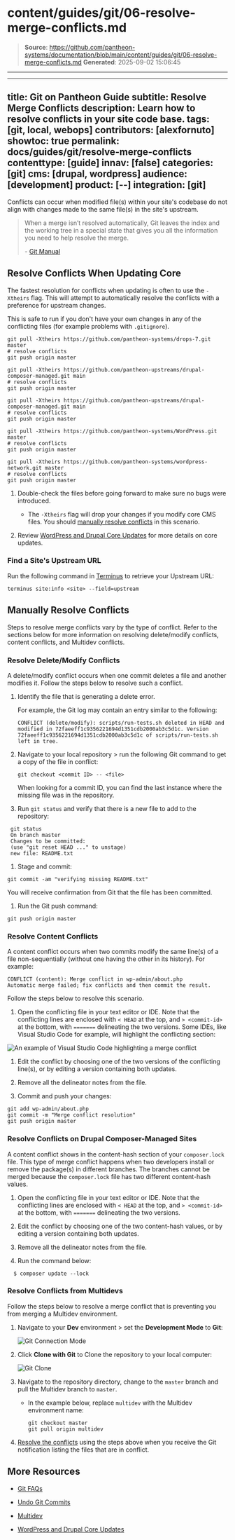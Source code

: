 # content/guides/git/06-resolve-merge-conflicts.md

> **Source**: https://github.com/pantheon-systems/documentation/blob/main/content/guides/git/06-resolve-merge-conflicts.md
> **Generated**: 2025-09-02 15:06:45

---

---
title: Git on Pantheon Guide
subtitle: Resolve Merge Conflicts
description: Learn how to resolve conflicts in your site code base. 
tags: [git, local, webops]
contributors: [alexfornuto]
showtoc: true
permalink: docs/guides/git/resolve-merge-conflicts
contenttype: [guide]
innav: [false]
categories: [git]
cms: [drupal, wordpress]
audience: [development]
product: [--]
integration: [git]
---

Conflicts can occur when modified file(s) within your site's codebase do not align with changes made to the same file(s) in the site's upstream.

> When a merge isn’t resolved automatically, Git leaves the index and the working tree in a special state that gives you all the information you need to help resolve the merge.
>
> \- [Git Manual](https://www.kernel.org/pub/software/scm/git/docs/)

## Resolve Conflicts When Updating Core

The fastest resolution for conflicts when updating is often to use the `-Xtheirs` flag. This will attempt to automatically resolve the conflicts with a preference for upstream changes.

This is safe to run if you don't have your own changes in any of the conflicting files (for example problems with `.gitignore`).

<TabList>

<Tab title="Drupal 7" id="d7" active={true}>

  ```bash{promptUser: user}
  git pull -Xtheirs https://github.com/pantheon-systems/drops-7.git master
  # resolve conflicts
  git push origin master
  ```

</Tab>

<Tab title="Drupal 9" id="d9">

  ```bash{promptUser: user}
  git pull -Xtheirs https://github.com/pantheon-upstreams/drupal-composer-managed.git main
  # resolve conflicts
  git push origin master
  ```

</Tab>

<Tab title="Drupal (Latest)" id="d#">

  ```bash{promptUser: user}
  git pull -Xtheirs https://github.com/pantheon-upstreams/drupal-composer-managed.git main
  # resolve conflicts
  git push origin master
  ```

</Tab>

<Tab title="WordPress" id="wp">

  ```bash{promptUser: user}
  git pull -Xtheirs https://github.com/pantheon-systems/WordPress.git master
  # resolve conflicts
  git push origin master
  ```

</Tab>

<Tab title="WordPress Multisite" id="wp-network">

  ```bash{promptUser: user}
  git pull -Xtheirs https://github.com/pantheon-systems/wordpress-network.git master
  # resolve conflicts
  git push origin master
  ```

</Tab>

</TabList>

1. Double-check the files before going forward to make sure no bugs were introduced.

    - The `-Xtheirs` flag will drop your changes if you modify core CMS files.
    You should [manually resolve conflicts](#manually-resolve-conflicts) in this scenario. 
  
1. Review [WordPress and Drupal Core Updates](/core-updates) for more details on core updates.

### Find a Site's Upstream URL

Run the following command in [Terminus](/terminus) to retrieve your Upstream URL:

```bash{promptUser: user}
terminus site:info <site> --field=upstream
```

## Manually Resolve Conflicts

Steps to resolve merge conflicts vary by the type of conflict. Refer to the sections below for more information on resolving delete/modify conflicts, content conflicts, and Multidev conflicts.

### Resolve Delete/Modify Conflicts

A delete/modify conflict occurs when one commit deletes a file and another modifies it. Follow the steps below to resolve such a conflict.


1. Identify the file that is generating a delete error.

    For example, the Git log may contain an entry similar to the following:

    ```git
    CONFLICT (delete/modify): scripts/run-tests.sh deleted in HEAD and modified in 72faeeff1c9356221694d1351cdb2000ab3c5d1c. Version 72faeeff1c9356221694d1351cdb2000ab3c5d1c of scripts/run-tests.sh left in tree.
    ```

1. Navigate to your local repository > run the following Git command to get a copy of the file in conflict:

    ```bash{promptUser: user}
    git checkout <commit ID> -- <file>
    ```

    <Alert title="Note" type="info">

    When looking for a commit ID, you can find the last instance where the missing file was in the repository.

    </Alert>

1. Run `git status` and verify that there is a new file to add to the repository:

 ```bash{outputLines:2-5}
  git status
  On branch master
  Changes to be committed:
  (use "git reset HEAD ..." to unstage)
  new file: README.txt
  ```

1. Stage and commit:

 ```bash{promptUser: user}
 git commit -am "verifying missing README.txt"
 ```

  You will receive confirmation from Git that the file has been committed.

1. Run the Git push command:

 ```bash{promptUser: user}
 git push origin master
 ```

### Resolve Content Conflicts

A content conflict occurs when two commits modify the same line(s) of a file non-sequentially (without one having the other in its history). For example:

```git
CONFLICT (content): Merge conflict in wp-admin/about.php
Automatic merge failed; fix conflicts and then commit the result.
```

Follow the steps below to resolve this scenario.

1. Open the conflicting file in your text editor or IDE. Note that the conflicting lines are enclosed with `< HEAD` at the top, and `> <commit-id>` at the bottom, with `=======` delineating the two versions. Some IDEs, like Visual Studio Code for example, will highlight the conflicting section:

  ![An example of Visual Studio Code highlighting a merge conflict](../../../images/vscode-merge-conflict.png)

1. Edit the conflict by choosing one of the two versions of the conflicting line(s), or by editing a version containing both updates.

1. Remove all the delineator notes from the file.

1. Commit and push your changes:

  ```bash{promptUser: user}
  git add wp-admin/about.php
  git commit -m "Merge conflict resolution"
  git push origin master
  ```

### Resolve Conflicts on Drupal Composer-Managed Sites

A content conflict shows in the content-hash section of your `composer.lock` file. This type of merge conflict happens when two developers install or remove the package(s) in different branches. The branches cannot be merged because the `composer.lock` file has two different content-hash values.

1. Open the conflicting file in your text editor or IDE. Note that the conflicting lines are enclosed with `< HEAD` at the top, and `> <commit-id>` at the bottom, with `=======` delineating the two versions.

1. Edit the conflict by choosing one of the two content-hash values, or by editing a version containing both updates.

1. Remove all the delineator notes from the file.

1. Run the command below:

  ```bash{promptUser: user}
    $ composer update --lock
  ```

### Resolve Conflicts from Multidevs

Follow the steps below to resolve a merge conflict that is preventing you from merging a Multidev environment.

1. Navigate to your **Dev** environment > set the **Development Mode** to **Git**:

    ![Git Connection Mode](../../../images/dashboard/new-dashboard/2024/_connection-mode-git.png)

1. Click **Clone with Git** to Clone the repository to your local computer:

    ![Git Clone](../../../images/dashboard/new-dashboard/2024/_git-string.png)

1. Navigate to the repository directory, change to the `master` branch and pull the Multidev branch to `master`.

    - In the example below, replace `multidev` with the Multidev environment name:

      ```bash{promptUser: user}
      git checkout master
      git pull origin multidev
      ```

1. [Resolve the conflicts](#manually-resolve-conflicts) using the steps above when you receive the Git notification listing the files that are in conflict.

## More Resources

- [Git FAQs](/guides/git/faq-git)

- [Undo Git Commits](/guides/git/undo-commits)

- [Multidev](/guides/multidev)

- [WordPress and Drupal Core Updates](/core-updates)
